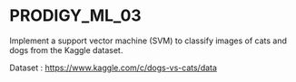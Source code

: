 # PRODIGY_ML_03


Implement a support vector machine (SVM) to classify images of cats and dogs from the Kaggle dataset.

Dataset : https://www.kaggle.com/c/dogs-vs-cats/data
